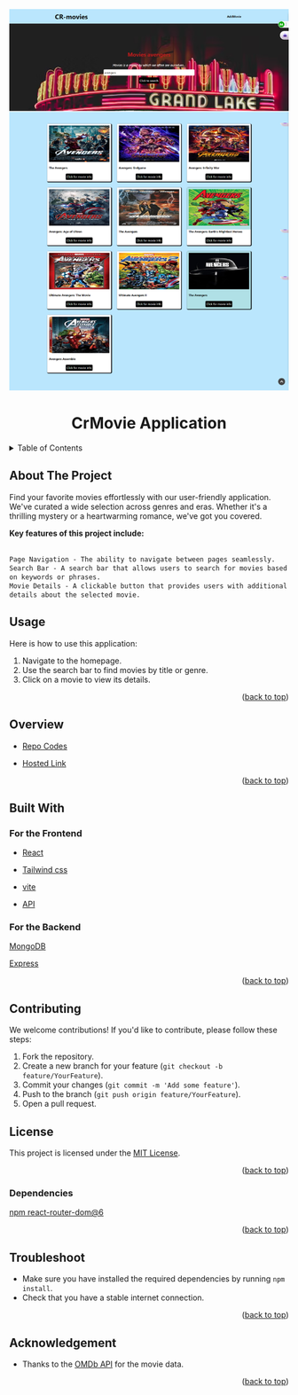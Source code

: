 <div id="top"></div>
<div align="center">
    <img src="./frontend/src/img/moviecr-sch.png">
</div>
<h1  align="center" > CrMovie Application</h1>
<!-- TABLE OF CONTENTS -->
<details>
  <summary>Table of Contents</summary>
  <ol>
    <li>
      <a href="#about-the-project">About The Project</a>
        <ul>
            <li><a href="#overview">Overview</a></li>
            <li><a href="#built-with">Built With</a></li>
            <li><a href="#contibuting">Contributing</a></li>
            <li><a href="#license"> License</a></li>
            <li><a href="#dependencies">Dependencies</a></li>
            <li><a href="#usage">Usage</a></li>
            <li><a href="#troubleshoot">Troubleshoot</a></li>
            <li><a href="#acknowledgement"> Acknowledgement</a></li>
        </ul>
    </li>      
  </ol>
</details>


## About The Project
Find your favorite movies effortlessly with our user-friendly application. We've curated a wide selection across genres and eras. Whether it's a thrilling mystery or a heartwarming romance, we've got you covered.

**Key features of this project include:**
```

Page Navigation - The ability to navigate between pages seamlessly.
Search Bar - A search bar that allows users to search for movies based on keywords or phrases.
Movie Details - A clickable button that provides users with additional details about the selected movie.
```
## Usage

Here is how to use this application:

1. Navigate to the homepage.
2. Use the search bar to find movies by title or genre.
3. Click on a movie to view its details.

<p align="right">(<a href="#top">back to top</a>)</p>

## Overview

* [Repo Codes]()

* [Hosted Link]()


<p align="right">(<a href="#top">back to top</a>)</p>

## Built With

### For the  Frontend

* [React](https://reactjs.org/)

* [Tailwind css](https://tailwindcss.com/)

* [vite](https://vitejs.dev/guide/#scaffolding-your-first-vite-project)

* [API](http://www.omdbapi.com)

### For the Backend

[MongoDB](https://www.mongodb.com/)


[Express](https://www.npmjs.com/package/express)


<p align="right">(<a href="#top">back to top</a>)</p>

## Contributing

We welcome contributions! If you'd like to contribute, please follow these steps:

1. Fork the repository.
2. Create a new branch for your feature (`git checkout -b feature/YourFeature`).
3. Commit your changes (`git commit -m 'Add some feature'`).
4. Push to the branch (`git push origin feature/YourFeature`).
5. Open a pull request.

## License

This project is licensed under the [MIT License](LICENSE).






<p align="right">(<a href="#top">back to top</a>)</p>


### Dependencies
[npm react-router-dom@6](https://reactrouter.com/docs/en/v6/getting-started/installation)

<p align="right">(<a href="#top">back to top</a>)</p>

## Troubleshoot

- Make sure you have installed the required dependencies by running `npm install`.
- Check that you have a stable internet connection.

<p align="right">(<a href="#top">back to top</a>)</p>


## Acknowledgement

- Thanks to the [OMDb API](http://www.omdbapi.com) for the movie data.

<p align="right">(<a href="#top">back to top</a>)</p>